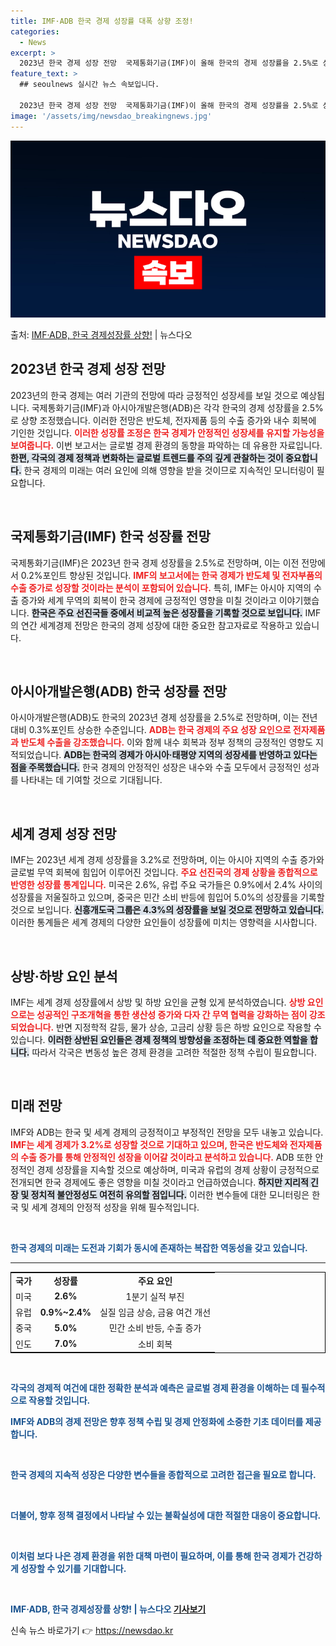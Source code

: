 ```yaml
---
title: IMF·ADB 한국 경제 성장률 대폭 상향 조정!
categories:
  - News
excerpt: >
  2023년 한국 경제 성장 전망  국제통화기금(IMF)이 올해 한국의 경제 성장률을 2.5%로 상향 조정한 …
feature_text: >
  ## seoulnews 실시간 뉴스 속보입니다.

  2023년 한국 경제 성장 전망  국제통화기금(IMF)이 올해 한국의 경제 성장률을 2.5%로 상향 조정한 …
image: '/assets/img/newsdao_breakingnews.jpg'
---
```


![뉴스다오 속보](/assets/img/newsdao_breakingnews.jpg)

<p>출처: <a href="https://newsdao.kr/4891" rel="dofollow">IMF·ADB, 한국 경제성장률 상향!</a> | 뉴스다오</p>

<h2 data-ke-size="size26">2023년 한국 경제 성장 전망</h2>

<p data-ke-size="size16">2023년의 한국 경제는 여러 기관의 전망에 따라 긍정적인 성장세를 보일 것으로 예상됩니다. 국제통화기금(IMF)과 아시아개발은행(ADB)은 각각 한국의 경제 성장률을 2.5%로 상향 조정했습니다. 이러한 전망은 반도체, 전자제품 등의 수출 증가와 내수 회복에 기인한 것입니다. <b><span style="color: #ee2323;">이러한 성장률 조정은 한국 경제가 안정적인 성장세를 유지할 가능성을 보여줍니다.</span></b> 이번 보고서는 글로벌 경제 환경의 동향을 파악하는 데 유용한 자료입니다. <b><span style="background-color: #21538527;">한편, 각국의 경제 정책과 변화하는 글로벌 트렌드를 주의 깊게 관찰하는 것이 중요합니다.</span></b> 한국 경제의 미래는 여러 요인에 의해 영향을 받을 것이므로 지속적인 모니터링이 필요합니다.</p>

<p data-ke-size="size16">&nbsp;</p>

<h2 data-ke-size="size26">국제통화기금(IMF) 한국 성장률 전망</h2>

<p data-ke-size="size16">국제통화기금(IMF)은 2023년 한국 경제 성장률을 2.5%로 전망하며, 이는 이전 전망에서 0.2%포인트 향상된 것입니다. <b><span style="color: #ee2323;">IMF의 보고서에는 한국 경제가 반도체 및 전자부품의 수출 증가로 성장할 것이라는 분석이 포함되어 있습니다.</span></b> 특히, IMF는 아시아 지역의 수출 증가와 세계 무역의 회복이 한국 경제에 긍정적인 영향을 미칠 것이라고 이야기했습니다. <b><span style="background-color: #21538527;">한국은 주요 선진국들 중에서 비교적 높은 성장률을 기록할 것으로 보입니다.</span></b> IMF의 연간 세계경제 전망은 한국의 경제 성장에 대한 중요한 참고자료로 작용하고 있습니다.</p>

<p data-ke-size="size16">&nbsp;</p>

<h2 data-ke-size="size26">아시아개발은행(ADB) 한국 성장률 전망</h2>

<p data-ke-size="size16">아시아개발은행(ADB)도 한국의 2023년 경제 성장률을 2.5%로 전망하며, 이는 전년 대비 0.3%포인트 상승한 수준입니다. <b><span style="color: #ee2323;">ADB는 한국 경제의 주요 성장 요인으로 전자제품과 반도체 수출을 강조했습니다.</span></b> 이와 함께 내수 회복과 정부 정책의 긍정적인 영향도 지적되었습니다. <b><span style="background-color: #21538527;">ADB는 한국의 경제가 아시아·태평양 지역의 성장세를 반영하고 있다는 점을 주목했습니다.</span></b> 한국 경제의 안정적인 성장은 내수와 수출 모두에서 긍정적인 성과를 나타내는 데 기여할 것으로 기대됩니다.</p>

<p data-ke-size="size16">&nbsp;</p>

<h2 data-ke-size="size26">세계 경제 성장 전망</h2>

<p data-ke-size="size16">IMF는 2023년 세계 경제 성장률을 3.2%로 전망하며, 이는 아시아 지역의 수출 증가와 글로벌 무역 회복에 힘입어 이루어진 것입니다. <b><span style="color: #ee2323;">주요 선진국의 경제 상황을 종합적으로 반영한 성장률 통계입니다.</span></b> 미국은 2.6%, 유럽 주요 국가들은 0.9%에서 2.4% 사이의 성장률을 저울질하고 있으며, 중국은 민간 소비 반등에 힘입어 5.0%의 성장률을 기록할 것으로 보입니다. <b><span style="background-color: #21538527;">신흥개도국 그룹은 4.3%의 성장률을 보일 것으로 전망하고 있습니다.</span></b> 이러한 통계들은 세계 경제의 다양한 요인들이 성장률에 미치는 영향력을 시사합니다.</p>

<p data-ke-size="size16">&nbsp;</p>

<h2 data-ke-size="size26">상방·하방 요인 분석</h2>

<p data-ke-size="size16">IMF는 세계 경제 성장률에서 상방 및 하방 요인을 균형 있게 분석하였습니다. <b><span style="color: #ee2323;">상방 요인으로는 성공적인 구조개혁을 통한 생산성 증가와 다자 간 무역 협력을 강화하는 점이 강조되었습니다.</span></b> 반면 지정학적 갈등, 물가 상승, 고금리 상황 등은 하방 요인으로 작용할 수 있습니다. <b><span style="background-color: #21538527;">이러한 상반된 요인들은 경제 정책의 방향성을 조정하는 데 중요한 역할을 합니다.</span></b> 따라서 각국은 변동성 높은 경제 환경을 고려한 적절한 정책 수립이 필요합니다.</p>

<p data-ke-size="size16">&nbsp;</p>

<h2 data-ke-size="size26">미래 전망</h2>

<p data-ke-size="size16">IMF와 ADB는 한국 및 세계 경제의 긍정적이고 부정적인 전망을 모두 내놓고 있습니다. <b><span style="color: #ee2323;">IMF는 세계 경제가 3.2%로 성장할 것으로 기대하고 있으며, 한국은 반도체와 전자제품의 수출 증가를 통해 안정적인 성장을 이어갈 것이라고 분석하고 있습니다.</span></b> ADB 또한 안정적인 경제 성장률을 지속할 것으로 예상하며, 미국과 유럽의 경제 상황이 긍정적으로 전개되면 한국 경제에도 좋은 영향을 미칠 것이라고 언급하였습니다. <b><span style="background-color: #21538527;">하지만 지리적 긴장 및 정치적 불안정성도 여전히 유의할 점입니다.</span></b> 이러한 변수들에 대한 모니터링은 한국 및 세계 경제의 안정적 성장을 위해 필수적입니다.</p>

<p data-ke-size="size16">&nbsp;</p>

<b><span style="color: #1a5490;">한국 경제의 미래는 도전과 기회가 동시에 존재하는 복잡한 역동성을 갖고 있습니다. </span></b>

<hr>
 
<table style="border-collapse: collapse; width: 100%; border: 1px solid black;">
    <tr>
        <td style="text-align: center; height: 17px;"><b>국가</b></td>
        <td style="text-align: center; height: 17px;"><b>성장률</b></td>
        <td style="text-align: center; height: 17px;"><b>주요 요인</b></td>
    </tr>
    <tr>
        <td style="text-align: center; height: 17px;">미국</td>
        <td style="text-align: center; height: 17px;"><b>2.6%</b></td>
        <td style="text-align: center; height: 17px;">1분기 실적 부진</td>
    </tr>
    <tr>
        <td style="text-align: center; height: 17px;">유럽</td>
        <td style="text-align: center; height: 17px;"><b>0.9%~2.4%</b></td>
        <td style="text-align: center; height: 17px;">실질 임금 상승, 금융 여건 개선</td>
    </tr>
    <tr>
        <td style="text-align: center; height: 17px;">중국</td>
        <td style="text-align: center; height: 17px;"><b>5.0%</b></td>
        <td style="text-align: center; height: 17px;">민간 소비 반등, 수출 증가</td>
    </tr>
    <tr>
        <td style="text-align: center; height: 17px;">인도</td>
        <td style="text-align: center; height: 17px;"><b>7.0%</b></td>
        <td style="text-align: center; height: 17px;">소비 회복</td>
    </tr>
</table>

<p data-ke-size="size16">&nbsp;</p>

<b><span style="color: #1a5490;">각국의 경제적 여건에 대한 정확한 분석과 예측은 글로벌 경제 환경을 이해하는 데 필수적으로 작용할 것입니다.</span></b>

<b><span style="color: #1a5490;">IMF와 ADB의 경제 전망은 향후 정책 수립 및 경제 안정화에 소중한 기초 데이터를 제공합니다.</span></b>
<p data-ke-size="size16">&nbsp;</p>
<b><span style="color: #1a5490;">한국 경제의 지속적 성장은 다양한 변수들을 종합적으로 고려한 접근을 필요로 합니다.</span></b>
<p data-ke-size="size16">&nbsp;</p>
<b><span style="color: #1a5490;">더불어, 향후 정책 결정에서 나타날 수 있는 불확실성에 대한 적절한 대응이 중요합니다. </span></b>
<p data-ke-size="size16">&nbsp;</p>
<b><span style="color: #1a5490;">이처럼 보다 나은 경제 환경을 위한 대책 마련이 필요하며, 이를 통해 한국 경제가 건강하게 성장할 수 있기를 기대합니다.</span></b>
<p data-ke-size="size16">&nbsp;</p>

<b><span style="color: #1a5490;">IMF·ADB, 한국 경제성장률 상향! | 뉴스다오 </span> <a href="https://newsdao.kr/4891" target="_blank" rel="noopener noreferrer">기사보기</a></b> 

신속 뉴스 바로가기 👉 <a href="https://newsdao.kr" rel="dofollow">https://newsdao.kr</a>


